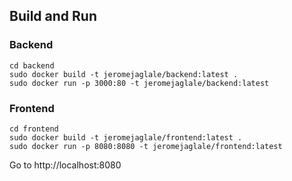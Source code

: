 ## Build and Run
### Backend
```
cd backend
sudo docker build -t jeromejaglale/backend:latest .
sudo docker run -p 3000:80 -t jeromejaglale/backend:latest
```

### Frontend
```
cd frontend
sudo docker build -t jeromejaglale/frontend:latest .
sudo docker run -p 8080:8080 -t jeromejaglale/frontend:latest
```
Go to http://localhost:8080
